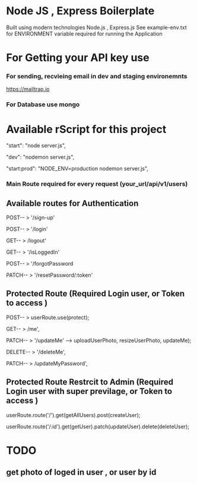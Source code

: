 # Node JS , Express Boilerplate

Built using modern technologies Node.js , Express.js
See example-env.txt for ENVIRONMENT variable required for running the Application

# For Getting your API key use

### For sending, recvieing email in dev and staging environemnts

https://mailtrap.io

### For Database use mongo

# Available rScript for this project

"start": "node server.js",

"dev": "nodemon server.js",

"start:prod": "NODE_ENV=production nodemon server.js",

### Main Route required for every request (your_url/api/v1/users)

## Available routes for Authentication

POST-- > '/sign-up'

POST-- > '/login'

GET-- > /logout'

GET-- > '/isLoggedIn'

POST-- > '/forgotPassword

PATCH-- > '/resetPassword/:token'

## Protected Route (Required Login user, or Token to access )

POST-- > userRoute.use(protect);

GET-- > /me',

PATCH-- > '/updateMe' --> uploadUserPhoto, resizeUserPhoto, updateMe);

DELETE-- > '/deleteMe',

PATCH-- > /updateMyPassword',

## Protected Route Restrcit to Admin (Required Login user with super previlage, or Token to access )

userRoute.route('/').get(getAllUsers).post(createUser);

userRoute.route('/:id').get(getUser).patch(updateUser).delete(deleteUser);

# TODO

## get photo of loged in user , or user by id
